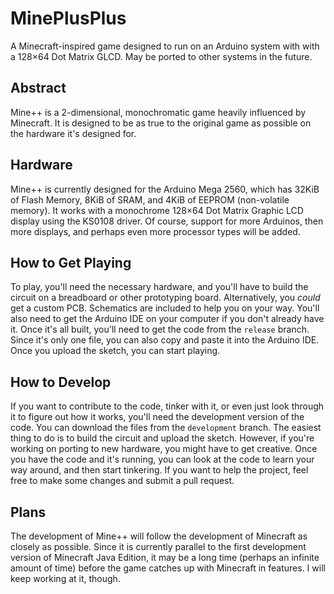 # MinePlusPlus
A Minecraft-inspired game designed to run on an Arduino system with with a 128×64 Dot Matrix GLCD. May be ported to other systems in the future.
## Abstract
Mine++ is a 2-dimensional, monochromatic game heavily influenced by Minecraft. It is designed to be as true to the original game as possible on the hardware it's designed for. 
## Hardware
Mine++ is currently designed for the Arduino Mega 2560, which has 32KiB of Flash Memory, 8KiB of SRAM, and 4KiB of EEPROM (non-volatile memory). It works with a monochrome 128×64 Dot Matrix Graphic LCD display using the KS0108 driver. 
Of course, support for more Arduinos, then more displays, and perhaps even more processor types will be added.
## How to Get Playing
To play, you'll need the necessary hardware, and you'll have to build the circuit on a breadboard or other prototyping board. Alternatively, you *could* get a custom PCB. Schematics are included to help you on your way.
You'll also need to get the Arduino IDE on your computer if you don't already have it.
Once it's all built, you'll need to get the code from the `release` branch. Since it's only one file, you can also copy and paste it into the Arduino IDE.
Once you upload the sketch, you can start playing.
## How to Develop
If you want to contribute to the code, tinker with it, or even just look through it to figure out how it works, you'll need the development version of the code.
You can download the files from the `development` branch.
The easiest thing to do is to build the circuit and upload the sketch. However, if you're working on porting to new hardware, you might have to get creative.
Once you have the code and it's running, you can look at the code to learn your way around, and then start tinkering. If you want to help the project, feel free to make some changes and submit a pull request.
## Plans
The development of Mine++ will follow the development of Minecraft as closely as possible. Since it is currently parallel to the first development version of Minecraft Java Edition, it may be a long time (perhaps an infinite amount of time) before the game catches up with Minecraft in features. I will keep working at it, though.

